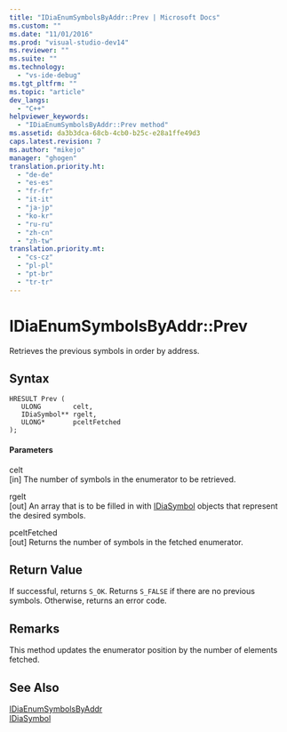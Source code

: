 ```yaml
---
title: "IDiaEnumSymbolsByAddr::Prev | Microsoft Docs"
ms.custom: ""
ms.date: "11/01/2016"
ms.prod: "visual-studio-dev14"
ms.reviewer: ""
ms.suite: ""
ms.technology: 
  - "vs-ide-debug"
ms.tgt_pltfrm: ""
ms.topic: "article"
dev_langs: 
  - "C++"
helpviewer_keywords: 
  - "IDiaEnumSymbolsByAddr::Prev method"
ms.assetid: da3b3dca-68cb-4cb0-b25c-e28a1ffe49d3
caps.latest.revision: 7
ms.author: "mikejo"
manager: "ghogen"
translation.priority.ht: 
  - "de-de"
  - "es-es"
  - "fr-fr"
  - "it-it"
  - "ja-jp"
  - "ko-kr"
  - "ru-ru"
  - "zh-cn"
  - "zh-tw"
translation.priority.mt: 
  - "cs-cz"
  - "pl-pl"
  - "pt-br"
  - "tr-tr"
---
```

# IDiaEnumSymbolsByAddr::Prev
Retrieves the previous symbols in order by address.  
  
## Syntax  
  
```cpp#  
HRESULT Prev (   
   ULONG        celt,   
   IDiaSymbol** rgelt,  
   ULONG*       pceltFetched  
);  
```  
  
#### Parameters  
 celt  
 [in] The number of symbols in the enumerator to be retrieved.  
  
 rgelt  
 [out] An array that is to be filled in with [IDiaSymbol](../../debugger/debug-interface-access/idiasymbol.md) objects that represent the desired symbols.  
  
 pceltFetched  
 [out] Returns the number of symbols in the fetched enumerator.  
  
## Return Value  
 If successful, returns `S_OK`. Returns `S_FALSE` if there are no previous symbols. Otherwise, returns an error code.  
  
## Remarks  
 This method updates the enumerator position by the number of elements fetched.  
  
## See Also  
 [IDiaEnumSymbolsByAddr](../../debugger/debug-interface-access/idiaenumsymbolsbyaddr.md)   
 [IDiaSymbol](../../debugger/debug-interface-access/idiasymbol.md)